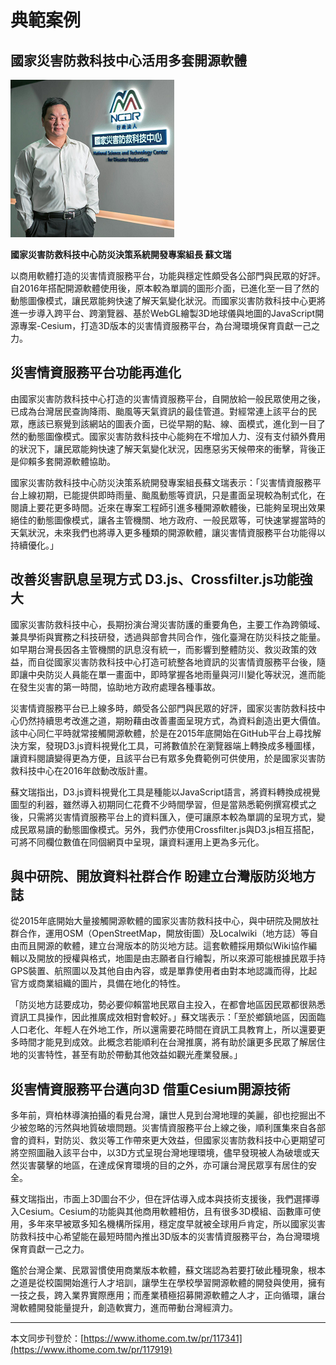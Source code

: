 # 典範案例

## 國家災害防救科技中心活用多套開源軟體

![](/assets/vghtc-7.png)

**國家災害防救科技中心防災決策系統開發專案組長 蘇文瑞**

以商用軟體打造的災害情資服務平台，功能與穩定性頗受各公部門與民眾的好評。自2016年搭配開源軟體使用後，原本較為單調的圖形介面，已進化至一目了然的動態圖像模式，讓民眾能夠快速了解天氣變化狀況。而國家災害防救科技中心更將進一步導入跨平台、跨瀏覽器、基於WebGL繪製3D地球儀與地圖的JavaScript開源專案-Cesium，打造3D版本的災害情資服務平台，為台灣環境保育貢獻一己之力。

## 災害情資服務平台功能再進化

由國家災害防救科技中心打造的災害情資服務平台，自開放給一般民眾使用之後，已成為台灣居民查詢降雨、颱風等天氣資訊的最佳管道。對經常連上該平台的民眾，應該已察覺到該網站的圖表介面，已從早期的點、線、面模式，進化到一目了然的動態圖像模式。國家災害防救科技中心能夠在不增加人力、沒有支付額外費用的狀況下，讓民眾能夠快速了解天氣變化狀況，因應惡劣天候帶來的衝擊，背後正是仰賴多套開源軟體協助。

國家災害防救科技中心防災決策系統開發專案組長蘇文瑞表示：「災害情資服務平台上線初期，已能提供即時雨量、颱風動態等資訊，只是畫面呈現較為制式化，在閱讀上要花更多時間。近來在專案工程師引進多種開源軟體後，已能夠呈現出效果絕佳的動態圖像模式，讓各主管機關、地方政府、一般民眾等，可快速掌握當時的天氣狀況，未來我們也將導入更多種類的開源軟體，讓災害情資服務平台功能得以持續優化。」

## 改善災害訊息呈現方式 D3.js、Crossfilter.js功能強大

國家災害防救科技中心，長期扮演台灣災害防護的重要角色，主要工作為跨領域、兼具學術與實務之科技研發，透過與部會共同合作，強化臺灣在防災科技之能量。如早期台灣長因各主管機關的訊息沒有統一，而影響到整體防災、救災政策的效益，而自從國家災害防救科技中心打造可統整各地資訊的災害情資服務平台後，隨即讓中央防災人員能在單一畫面中，即時掌握各地雨量與河川變化等狀況，進而能在發生災害的第一時間，協助地方政府處理各種事故。

災害情資服務平台已上線多時，頗受各公部門與民眾的好評，國家災害防救科技中心仍然持續思考改進之道，期盼藉由改善畫面呈現方式，為資料創造出更大價值。該中心同仁平時就常接觸開源軟體，於是在2015年底開始在GitHub平台上尋找解決方案，發現D3.js資料視覺化工具，可將數值於在瀏覽器端上轉換成多種圖樣，讓資料閱讀變得更為方便，且該平台已有眾多免費範例可供使用，於是國家災害防救科技中心在2016年啟動改版計畫。

蘇文瑞指出，D3.js資料視覺化工具是種能以JavaScript語言，將資料轉換成視覺圖型的利器，雖然導入初期同仁花費不少時間學習，但是當熟悉範例撰寫模式之後，只需將災害情資服務平台上的資料匯入，便可讓原本較為單調的呈現方式，變成民眾易讀的動態圖像模式。另外，我們亦使用Crossfilter.js與D3.js相互搭配，可將不同欄位數值在同個網頁中呈現，讓資料運用上更為多元化。

## 與中研院、開放資料社群合作 盼建立台灣版防災地方誌

從2015年底開始大量接觸開源軟體的國家災害防救科技中心，與中研院及開放社群合作，運用OSM（OpenStreetMap，開放街圖）及Localwiki（地方誌）等自由而且開源的軟體，建立台灣版本的防災地方誌。這套軟體採用類似Wiki協作編輯以及開放的授權與格式，地圖是由志願者自行繪製，所以來源可能根據民眾手持GPS裝置、航照圖以及其他自由內容，或是單靠使用者由對本地認識而得，比起官方或商業組織的圖片，具備在地化的特性。

「防災地方誌要成功，勢必要仰賴當地民眾自主投入，在都會地區因民眾都很熟悉資訊工具操作，因此推廣成效相對會較好。」蘇文瑞表示：「至於鄉鎮地區，因面臨人口老化、年輕人在外地工作，所以還需要花時間在資訊工具教育上，所以還要更多時間才能見到成效。此概念若能順利在台灣推廣，將有助於讓更多民眾了解居住地的災害特性，甚至有助於帶動其他效益如觀光產業發展。」

## 災害情資服務平台邁向3D 借重Cesium開源技術

多年前，齊柏林導演拍攝的看見台灣，讓世人見到台灣地理的美麗，卻也挖掘出不少被忽略的污然與地質破壞問題。災害情資服務平台上線之後，順利匯集來自各部會的資料，對防災、救災等工作帶來更大效益，但國家災害防救科技中心更期望可將空照圖融入該平台中，以3D方式呈現台灣地理環境，儘早發現被人為破壞或天然災害襲擊的地區，在達成保育環境的目的之外，亦可讓台灣民眾享有居住的安全。

蘇文瑞指出，市面上3D圖台不少，但在評估導入成本與技術支援後，我們選擇導入Cesium。Cesium的功能與其他商用軟體相仿，且有很多3D模組、函數庫可使用，多年來早被眾多知名機構所採用，穩定度早就被全球用戶肯定，所以國家災害防救科技中心希望能在最短時間內推出3D版本的災害情資服務平台，為台灣環境保育貢獻一己之力。

鑑於台灣企業、民眾習慣使用商業版本軟體，蘇文瑞認為若要打破此種現象，根本之道是從校園開始進行人才培訓，讓學生在學校學習開源軟體的開發與使用，擁有一技之長，跨入業界實際應用；而產業積極招募開源軟體之人才，正向循環，讓台灣軟體開發能量提升，創造軟實力，進而帶動台灣經濟力。

---

本文同步刊登於：[https://www.ithome.com.tw/pr/117341](https://www.ithome.com.tw/pr/117919)

